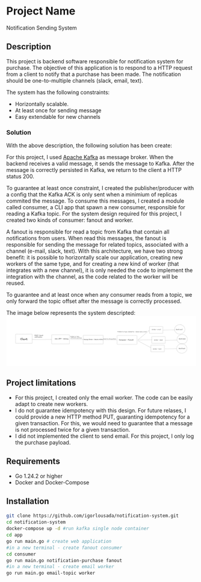 # Project Name
Notification Sending System
## Description

This project is backend software responsible for notification system for purchase. The objective of this application
is to respond to a HTTP request from a client to notify that a purchase has been made. The notification should be one-to-multiple
channels (slack, email, text).

The system has the following constraints:
 - Horizontally scalable.
 - At least once for sending message
 - Easy extendable for new channels

### Solution
With the above description, the following solution has been create:

For this project, I used [Apache Kafka](https://kafka.apache.org/) as message broker. When the backend receives a valid message,
it sends the message to Kafka. After the message is correctly persisted in Kafka, we return to the client
a HTTP status 200.

To guarantee at least once constraint, I created the publisher/producer with a config that the Kafka ACK is only sent when a 
minimium of replicas commited the message. To consume this messages, I created a module called consumer, a CLI app that spawn a 
new consumer, responsible for reading a Kafka topic. For the system design required for this project, I created two kinds of consumer:
fanout and worker. 

A fanout is responsible for read a topic from Kafka that contain all notifications from users. When read this messages, the fanout 
is responsible for sending the message for related topics, associated with a channel (e-mail, slack, text). With this architecture, 
we have two strong benefit: it is possible to horizontally scale our application, creating new workers of the same type, 
and for creating a new kind of worker (that integrates with a new channel), it is only needed the code to implement the integration 
with the channel, as the code related to the worker will be reused. 

To guarantee and at least once when any consumer reads from a topic, we only forward the topic offset after the message is correctly processed.

 The image below represents the system descripted:
![alt text](system-design.png)

## Project limitations
- For this project, I created only the email worker. The code can be easily adapt to create new workers. 
- I do not guarantee idempotency with this design. For future relases, I could provide a new HTTP method PUT, guaranting idempotency for a given transaction. For this, we would need to guarantee that a message is not processed twice for a given transaction.
- I did not implemented the client to send email. For this project, I only log the purchase payload.


## Requirements

- Go 1.24.2 or higher
- Docker and Docker-Compose

## Installation

```bash
git clone https://github.com/igorlousada/notification-system.git
cd notification-system
docker-compose up -d #run kafka single node container
cd app
go run main.go # create web application
#in a new terminal - create fanout consumer
cd consumer
go run main.go notification-purchase fanout
#in a new terminal - create email worker
go run main.go email-topic worker
```